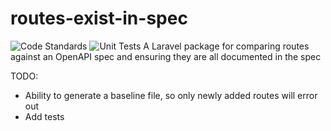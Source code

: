 # routes-exist-in-spec
![Code Standards](https://github.com/Kussie/routes-exist-in-spec/actions/workflows/codestandards.yml/badge.svg) 
![Unit Tests](https://github.com/Kussie/routes-exist-in-spec/actions/workflows/phpunit.yml/badge.svg)
A Laravel package for comparing routes against an OpenAPI spec and ensuring they are all documented in the spec


TODO:
* Ability to generate a baseline file, so only newly added routes will error out
* Add tests